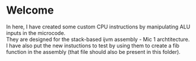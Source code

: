 # Welcome
In here, I have created some custom CPU instructions by manipulating ALU inputs in the microcode.  
They are designed for the stack-based ijvm assembly - Mic 1 archtitecture.  
I have also put the new instuctions to test by using them to create a fib function in the assembly (that file should also be present in this folder).
